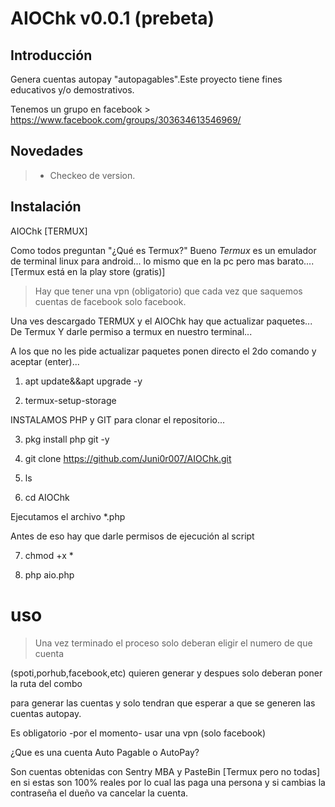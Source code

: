 # AIOChk v0.0.1 (prebeta)
 
## Introducción

Genera cuentas autopay "autopagables".Este proyecto tiene fines educativos y/o demostrativos.

Tenemos un grupo en facebook > https://www.facebook.com/groups/303634613546969/

## Novedades
> - Checkeo de version.

## Instalación

AIOChk [TERMUX]
 
Como todos preguntan "¿Qué es Termux?"
Bueno *Termux* es un emulador de terminal linux para android... lo mismo que en la pc pero mas barato.... [Termux está en la 
play store (gratis)]

> Hay que tener una vpn (obligatorio) que cada vez que saquemos cuentas de facebook solo 
facebook.

Una ves descargado TERMUX y el AIOChk hay que actualizar paquetes... De Termux Y darle permiso a 
termux en nuestro terminal...
  
A los que no les pide actualizar paquetes ponen directo el 2do comando y aceptar (enter)...

1. apt update&&apt upgrade -y

2. termux-setup-storage

INSTALAMOS PHP y GIT para clonar el repositorio...

3. pkg install php git -y

4. git clone https://github.com/Juni0r007/AIOChk.git

5. ls

6. cd AIOChk

Ejecutamos el archivo *.php

Antes de eso hay que darle permisos de ejecución al script

7. chmod +x *

8. php aio.php

# uso

> Una vez terminado el proceso solo deberan eligir el numero de que cuenta 

(spoti,porhub,facebook,etc) quieren generar y despues solo deberan poner la ruta del combo

para generar las cuentas y solo tendran que esperar a que se generen las cuentas autopay.

Es obligatorio -por el momento- usar una vpn (solo facebook)

¿Que es una cuenta Auto Pagable o AutoPay?

Son cuentas  obtenidas con Sentry MBA y PasteBin [Termux pero no todas] en si estas son 100% 
reales por lo cual las paga una persona y si cambias la contraseña el dueño va cancelar la cuenta.

